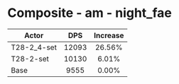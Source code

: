 # Composite - am - night_fae
| Actor | DPS | Increase |
|---|:---:|:---:|
|T28-2_4-set|12093|26.56%|
|T28-2-set|10130|6.01%|
|Base|9555|0.00%|
